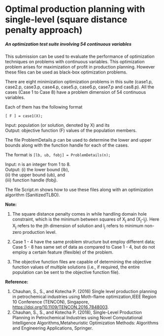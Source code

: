 # Optimal production planning with single-level (square distance penalty approach)  
##### An optimization test suite involving 54 continuous variables

This submission can be used to evaluate the performance of optimization techniques on problems with continuous variables. This optimization problem arises for maximization of profit in production planning. However these files can be used as black-box optimization problems.

There are eight minimization optimization problems in this suite (case1.p, case2.p, case3.p, case4.p, case5.p, case6.p, case7.p and cas8.p). All the cases (Case 1 to Case 8) have a problem dimension of 54 continuous variables.

Each of them has the following format
```
[ F ] = case1(X);
```
Input: population (or solution, denoted by X) and its <br>
Output: objective function (F) values of the population members.

The file ProblemDetails.p can be used to determine the lower and upper bounds along with the function handle for each of the cases.

The format is `[lb, ub, fobj] = ProblemDetails(n);`

Input: n is an integer from 1 to 8. <br>
Output: (i) the lower bound (lb), <br>
(ii) the upper bound (ub), and <br>
(iii) function handle (fobj).

The file Script.m shows how to use these files along with an optimization algorithm (SanitizedTLBO).


**Note:**<br>
  1. The square distance penalty comes in while handling domain hole constraint, which is the minimum between squares of X<sub>j</sub> and (X<sub>j</sub>-l<sub>j</sub>). Here X<sub>j</sub> refers to the jth dimension of solution and l<sub>j</sub> refers to minimum non-zero production level.

  2. Case 1 - 4 have the same problem structure but employ different data; Case 5 - 8 has same set of data as compared to Case 1 - 4, but do not employ a certain feature (flexible) of the problem.

  3. The objective function files are capable of determining the objective function values of multiple solutions (i.e., if required, the entire population can be sent to the objective function file).


**Reference:** <br>

  1. Chauhan, S., S., and Kotecha P. (2016) Single level production planning in petrochemical industries using Moth-flame optimization,IEEE Region 10 Conference (TENCON), Singapore, https://doi.org/10.1109/TENCON.2016.7848003. 
  2. Chauhan, S., S., and Kotecha P. (2018), Single-Level Production Planning in Petrochemical Industries using Novel Computational Intelligence Algorithms,Metaheuristic Optimization Methods: Algorithms and Engineering Applications, Springer.
